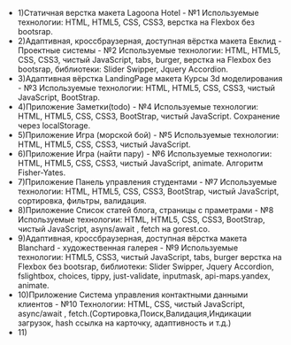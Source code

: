 <ul>
		<li>
			1)Статичная верстка макета Lagoona Hotel - №1 Используемые технологии: HTML, HTML5, CSS, CSS3, верстка на Flexbox без bootsrap.
		</li>
		<li>
			2)Адаптивная, кроссбраузерная, доступная вёрстка макета Евклид - Проектные системы - №2 Используемые технологии: HTML, HTML5, CSS, CSS3, чистый JavaScript, tabs, burger, верстка на Flexbox без bootsrap, библиотеки: Slider Swipper, Jquery Accordion.
		</li>
		<li>
			3)Адаптивная вёрстка LandingPage макета Курсы 3d моделирования - №3 Используемые технологии: HTML, HTML5, CSS, CSS3, чистый JavaScript, BootStrap.
		</li>
		<li>
			4)Приложение Заметки(todo) - №4 Используемые технологии: HTML, HTML5, CSS, CSS3, BootStrap, чистый JavaScript. Сохранение через localStorage.
		</li>
		<li>
			5)Приложение Игра (морской бой) - №5 Используемые технологии: HTML, HTML5, CSS, CSS3, чистый JavaScript.
		</li>
		<li>
			6)Приложение Игра (найти пару) - №6 Используемые технологии: HTML, HTML5, CSS, CSS3, чистый JavaScript, animate. Алгоритм Fisher-Yates.
		</li>
		<li>
			7)Приложение Панель управления студентами - №7 Используемые технологии: HTML, HTML5, CSS, CSS3, BootStrap, чистый JavaScript, сортировка, фильтры, валидация.
		</li>
		<li>
			8)Приложение Список статей блога, страницы с праметрами - №8 Используемые технологии: HTML, HTML5, CSS, CSS3, BootStrap, чистый JavaScript, asyns/await , fetch на gorest.co.
		</li>
		<li>
			9)Адаптивная, кроссбраузерная, доступная вёрстка макета Blanchard - художественная галерея - №9 Используемые технологии: HTML5, CSS3, чистый JavaScript, tabs, burger верстка на Flexbox без bootsrap, библиотеки: Slider Swipper, Jquery Accordion, fslightbox, choices, tippy, just-validate, inputmask, api-maps.yandex, animate.
		</li>
		<li>
			10)Приложение Система управления контактными данными клиентов - №10 Технологии: HTML, CSS, чистый JavaScript, asynс/await , fetch.(Сортировка,Поиск,Валидация,Индикации загрузок, hash ссылка на карточку, адаптивность и т.д.)
		</li>
		<li>
			11)
		</li>
	</ul>
